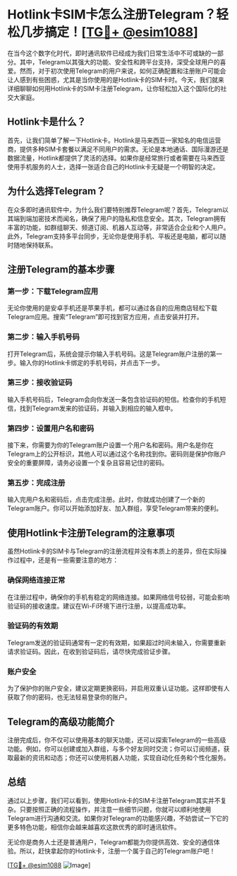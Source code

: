 # Hotlink卡SIM卡怎么注册Telegram？轻松几步搞定！[[TG💪+ @esim1088](https://t.me/s/esim1088)]

在当今这个数字化时代，即时通讯软件已经成为我们日常生活中不可或缺的一部分。其中，Telegram以其强大的功能、安全性和跨平台支持，深受全球用户的喜爱。然而，对于初次使用Telegram的用户来说，如何正确配置和注册账户可能会让人感到有些困惑，尤其是当你使用的是Hotlink卡的SIM卡时。今天，我们就来详细聊聊如何用Hotlink卡的SIM卡注册Telegram，让你轻松加入这个国际化的社交大家庭。

## Hotlink卡是什么？

首先，让我们简单了解一下Hotlink卡。Hotlink是马来西亚一家知名的电信运营商，提供多种SIM卡套餐以满足不同用户的需求。无论是本地通话、国际漫游还是数据流量，Hotlink都提供了灵活的选择。如果你是经常旅行或者需要在马来西亚使用手机服务的人士，选择一张适合自己的Hotlink卡无疑是一个明智的决定。

## 为什么选择Telegram？

在众多即时通讯软件中，为什么我们要特别推荐Telegram呢？首先，Telegram以其端到端加密技术而闻名，确保了用户的隐私和信息安全。其次，Telegram拥有丰富的功能，如群组聊天、频道订阅、机器人互动等，非常适合企业和个人用户。此外，Telegram支持多平台同步，无论你是使用手机、平板还是电脑，都可以随时随地保持联系。

## 注册Telegram的基本步骤

### 第一步：下载Telegram应用

无论你使用的是安卓手机还是苹果手机，都可以通过各自的应用商店轻松下载Telegram应用。搜索“Telegram”即可找到官方应用，点击安装并打开。

### 第二步：输入手机号码

打开Telegram后，系统会提示你输入手机号码。这是Telegram账户注册的第一步。输入你的Hotlink卡绑定的手机号码，并点击下一步。

### 第三步：接收验证码

输入手机号码后，Telegram会向你发送一条包含验证码的短信。检查你的手机短信，找到Telegram发来的验证码，并输入到相应的输入框中。

### 第四步：设置用户名和密码

接下来，你需要为你的Telegram账户设置一个用户名和密码。用户名是你在Telegram上的公开标识，其他人可以通过这个名称找到你。密码则是保护你账户安全的重要屏障，请务必设置一个复杂且容易记住的密码。

### 第五步：完成注册

输入完用户名和密码后，点击完成注册。此时，你就成功创建了一个新的Telegram账户。你可以开始添加好友、加入群组，享受Telegram带来的便利。

## 使用Hotlink卡注册Telegram的注意事项

虽然Hotlink卡的SIM卡与Telegram的注册流程并没有本质上的差异，但在实际操作过程中，还是有一些需要注意的地方：

### 确保网络连接正常

在注册过程中，确保你的手机有稳定的网络连接。如果网络信号较弱，可能会影响验证码的接收速度。建议在Wi-Fi环境下进行注册，以提高成功率。

### 验证码的有效期

Telegram发送的验证码通常有一定的有效期，如果超过时间未输入，你需要重新请求验证码。因此，在收到验证码后，请尽快完成验证步骤。

### 账户安全

为了保护你的账户安全，建议定期更换密码，并启用双重认证功能。这样即使有人获取了你的密码，也无法轻易登录你的账户。

## Telegram的高级功能简介

注册完成后，你不仅可以使用基本的聊天功能，还可以探索Telegram的一些高级功能。例如，你可以创建或加入群组，与多个好友同时交流；你可以订阅频道，获取最新的资讯和动态；你还可以使用机器人功能，实现自动化任务和个性化服务。

## 总结

通过以上步骤，我们可以看到，使用Hotlink卡的SIM卡注册Telegram其实并不复杂。只要按照正确的流程操作，并注意一些细节问题，你就可以顺利地使用Telegram进行沟通和交流。如果你对Telegram的功能感兴趣，不妨尝试一下它的更多特色功能，相信你会越来越喜欢这款优秀的即时通讯软件。

无论你是商务人士还是普通用户，Telegram都能为你提供高效、安全的通信体验。所以，赶快拿起你的Hotlink卡，注册一个属于自己的Telegram账户吧！

[[TG💪+ @esim1088](https://t.me/s/esim1088) ![Image](https://i.postimg.cc/4NQfJmqS/Snipaste-2025-05-13-00-14-12.png)]